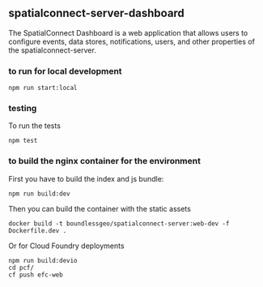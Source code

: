 ## spatialconnect-server-dashboard


The SpatialConnect Dashboard is a web application that allows users to configure
events, data stores, notifications, users, and other properties of
the spatialconnect-server.


### to run for local development

```
npm run start:local
```

### testing

To run the tests

```
npm test
```


### to build the nginx container for the environment

First you have to build the index and js bundle:

```
npm run build:dev
```

Then you can build the container with the static assets

```
docker build -t boundlessgeo/spatialconnect-server:web-dev -f Dockerfile.dev .
```

Or for Cloud Foundry deployments
```
npm run build:devio
cd pcf/
cf push efc-web
```
